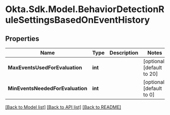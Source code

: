 # Okta.Sdk.Model.BehaviorDetectionRuleSettingsBasedOnEventHistory

## Properties

Name | Type | Description | Notes
------------ | ------------- | ------------- | -------------
**MaxEventsUsedForEvaluation** | **int** |  | [optional] [default to 20]
**MinEventsNeededForEvaluation** | **int** |  | [optional] [default to 0]

[[Back to Model list]](../README.md#documentation-for-models) [[Back to API list]](../README.md#documentation-for-api-endpoints) [[Back to README]](../README.md)

